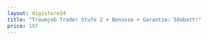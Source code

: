 ```yaml
---
layout: digistore24
title: "Traumjob Trader Stufe 2 + Bonusse + Garantie: 50abatt!"
price: 197
---
```

